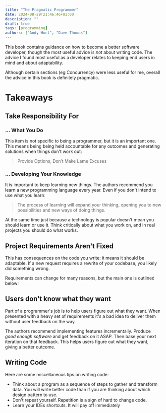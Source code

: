 ```yaml
---
title: "The Pragmatic Programmer"
date: 2024-08-29T21:46:46+01:00
description: ""
draft: true
tags: [programming]
authors: ["Andy Hunt", "Dave Thomas"]
---
```



This book contains guidance on how to become a better software developer, though the most useful advice is *not* about writing code. The advice I found most useful as a developer relates to keeping end users in mind and about adaptability. 

Although certain sections (eg Concurrency) were less useful for me, overall the advice in this book is definitely pragmatic. 

# Takeaways

## Take Responsibility For

### … What You Do

This item is not specific to being a programmer, but it is an important one. This means being being held accountable for any outcomes and generating solutions when things don't work out:

> Provide Options, Don’t Make Lame Excuses
    
### … Developing Your Knowledge 

It is important to keep learning new things. The authors recommend you learn a new programming language every year. Even if you don't intend to use what you learn:

> The process of learning will expand your thinking, opening you to new possibilities and new ways of doing things.

At the same time just because a technology is popular doesn't mean you should learn or use it. Think critically about what you work on, and in real projects you should do what works. 

## Project Requirements Aren't Fixed

This has consequences on the code you write: it means it should be adaptable. If a new request requires a rewrite of your codebase, you likely did something wrong. 

Requirements can change for many reasons, but the main one is outlined below:
 
## Users don't know what they want

Part of a programmer's job is to help users figure out what they want. When presented with a heavy set of requirements it's a bad idea to deliver them without user feedback on the way.

The authors recommend implementing features incrementally. Produce *good enough software* and get feedback on it ASAP. Then base your next iteration on that feedback. This helps users figure out what they want, giving a better outcome.

## Writing Code

Here are some miscellaneous tips on writing code:

- Think about a program as a sequence of steps to gather and transform data. You will write better code than if you are thinking about which design pattern to use.
- Don't repeat yourself. Repetition is a sign of hard to change code.
- Learn your IDEs shortcuts. It will pay off immediately



